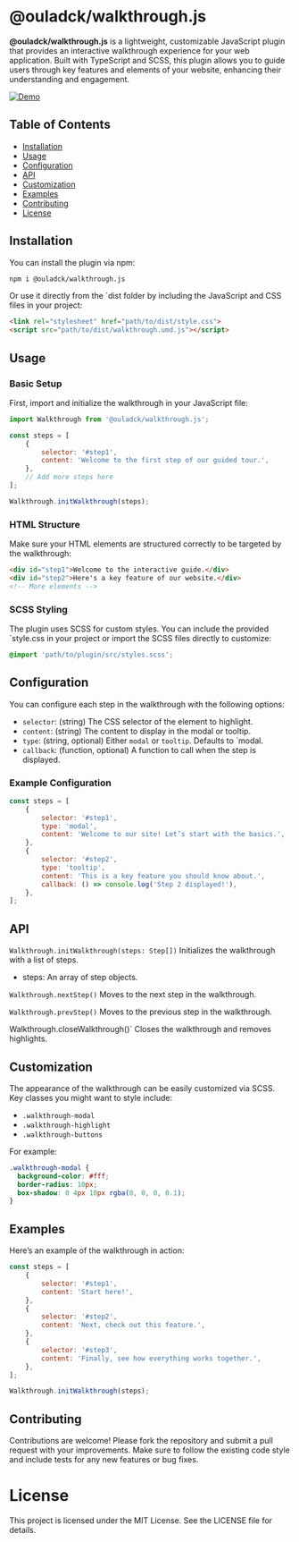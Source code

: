 # @ouladck/walkthrough.js

**@ouladck/walkthrough.js** is a lightweight, customizable JavaScript plugin that provides an interactive walkthrough experience for your web application. Built with TypeScript and SCSS, this plugin allows you to guide users through key features and elements of your website, enhancing their understanding and engagement.

[![Demo](https://img.youtube.com/vi/23M9E-nFdcs/0.jpg)](https://youtu.be/23M9E-nFdcs)

## Table of Contents

- [Installation](#installation)
- [Usage](#usage)
- [Configuration](#configuration)
- [API](#api)
- [Customization](#customization)
- [Examples](#examples)
- [Contributing](#contributing)
- [License](#license)

## Installation

You can install the plugin via npm:

```bash
npm i @ouladck/walkthrough.js
```

Or use it directly from the `dist folder by including the JavaScript and CSS files in your project:

```html
<link rel="stylesheet" href="path/to/dist/style.css">
<script src="path/to/dist/walkthrough.umd.js"></script>
```

## Usage

### Basic Setup

First, import and initialize the walkthrough in your JavaScript file:

```javascript
import Walkthrough from '@ouladck/walkthrough.js';

const steps = [
    {
        selector: '#step1',
        content: 'Welcome to the first step of our guided tour.',
    },
    // Add more steps here
];

Walkthrough.initWalkthrough(steps);
```

### HTML Structure

Make sure your HTML elements are structured correctly to be targeted by the walkthrough:

```html
<div id="step1">Welcome to the interactive guide.</div>
<div id="step2">Here's a key feature of our website.</div>
<!-- More elements -->
```

### SCSS Styling

The plugin uses SCSS for custom styles. You can include the provided `style.css in your project or import the SCSS files directly to customize:

```scss
@import 'path/to/plugin/src/styles.scss';
```

## Configuration

You can configure each step in the walkthrough with the following options:
* `selector`: (string) The CSS selector of the element to highlight.
* `content`: (string) The content to display in the modal or tooltip.
* `type`: (string, optional) Either `modal` or `tooltip`. Defaults to `modal.
* `callback`: (function, optional) A function to call when the step is displayed.

### Example Configuration
```javascript
const steps = [
    {
        selector: '#step1',
        type: 'modal',
        content: 'Welcome to our site! Let’s start with the basics.',
    },
    {
        selector: '#step2',
        type: 'tooltip',
        content: 'This is a key feature you should know about.',
        callback: () => console.log('Step 2 displayed!'),
    },
];
```

## API

`Walkthrough.initWalkthrough(steps: Step[])`
Initializes the walkthrough with a list of steps.

* steps: An array of step objects.

`Walkthrough.nextStep()`
Moves to the next step in the walkthrough.

`Walkthrough.prevStep()`
Moves to the previous step in the walkthrough.

Walkthrough.closeWalkthrough()`
Closes the walkthrough and removes highlights.

## Customization

The appearance of the walkthrough can be easily customized via SCSS. Key classes you might want to style include:

* `.walkthrough-modal`
* `.walkthrough-highlight`
* `.walkthrough-buttons`

For example:

```scss
.walkthrough-modal {
  background-color: #fff;
  border-radius: 10px;
  box-shadow: 0 4px 10px rgba(0, 0, 0, 0.1);
}
```

## Examples
Here’s an example of the walkthrough in action:

```javascript
const steps = [
    {
        selector: '#step1',
        content: 'Start here!',
    },
    {
        selector: '#step2',
        content: 'Next, check out this feature.',
    },
    {
        selector: '#step3',
        content: 'Finally, see how everything works together.',
    },
];

Walkthrough.initWalkthrough(steps);
```

## Contributing

Contributions are welcome! Please fork the repository and submit a pull request with your improvements. Make sure to follow the existing code style and include tests for any new features or bug fixes.

# License
This project is licensed under the MIT License. See the LICENSE file for details.